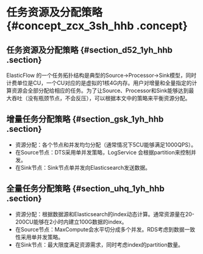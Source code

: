 # 任务资源及分配策略 {#concept_zcx_3sh_hhb .concept}

## 任务资源及分配策略 {#section_d52_1yh_hhb .section}

ElasticFlow 的一个任务拓扑结构是典型的Source-\>Processor-\>Sink模型，同时计费单位是CU，一个CU对应的是虚拟的1核4G内存。用户对增量和全量指定的计算资源会全部分配给相应的任务。为了让Source、Processor和Sink能够达到最大吞吐（没有瓶颈节点，不会反压），可以根据本文中的策略来平衡资源分配。

## 增量任务分配策略 {#section_gsk_1yh_hhb .section}

-   资源分配：各个节点和并发均匀分配（通常情况下5CU能够满足1000QPS）。
-   在Source节点：DTS采用单并发策略，LogService 会根据partition来控制并发。
-   在Sink节点：Sink节点单并发向Elasticsearch发送数据。

## 全量任务分配策略 {#section_uhq_1yh_hhb .section}

-   资源分配：根据数据源和Elasticsearch的index动态计算。通常资源量在20-200CU能够在2小时内建立100G数据的index。
-   在Source节点：MaxCompute会水平切分成多个并发。RDS考虑到数据一致性采用单并发策略。
-   在Sink节点：最大限度满足资源需求，同时考虑index的partition数量。

